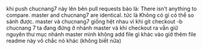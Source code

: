 khi push chucnang7 này lên bên pull requests báo là: There isn’t anything to compare.
master and chucnang7 are identical. tức là Không có gì có thể so sánh được. master và chucnang7 giống hệt nhau
vì khi git checkout -b chucnang 7 ta đang đứng ở nhánh master và khi checkout ra vẫn giữ nguyên thư mục nhánh master mình không add file gì khác vào
giờ thêm file readme này vô chắc nó khác (không biết nữa)
